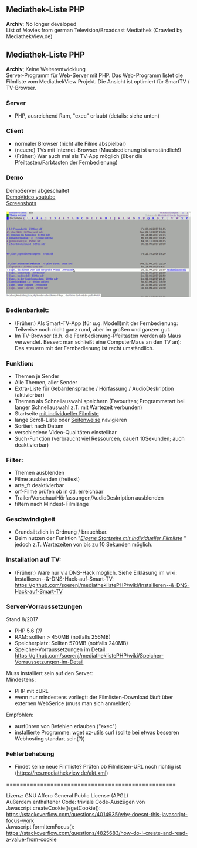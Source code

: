 Mediathek-Liste PHP
---------------------------------------------------------------------------------------
**Archiv**; No longer developed  
List of Movies from german Television/Broadcast Mediathek (Crawled by MediathekView.de)

Mediathek-Liste PHP
---------------------------------------------------------------------------------------
**Archiv**; Keine Weiterentwicklung  
Server-Programm für Web-Server mit PHP.
Das Web-Programm listet die Filmliste vom MediathekView Projekt. Die Ansicht ist optimiert für SmartTV / TV-Browser.

### Server
* PHP, ausreichend Ram, "exec" erlaubt (details: siehe unten)

### Client
 * normaler Browser (nicht alle Filme abspielbar)
 * (neuere) TVs mit Internet-Browser (Mausbedienung ist umständlich!)
 * (Früher:) War auch mal als TV-App möglich (über die Pfeiltasten/Farbtasten der Fernbedienung)



### Demo
DemoServer abgeschaltet  
[DemoVideo youtube](https://youtu.be/DLFDfNCTSYQ)  
[Screenshots](https://github.com/soerenj/mediatheklistePHP/wiki)    

![Screenshot mit Themenliste](img/screenshots/Bildschirmfoto_themenliste.png)





### Bedienbarkeit:

  * (Früher:) Als Smart-TV-App (für u.g. Modell)mit der Fernbedienung: Teilweise noch nicht ganz rund, aber im großen und ganzen gut.
  * Im TV-Browser (d.h. die Fernbedienung-Pfeiltasten werden als Maus verwendet. Besser: man schließt eine ComputerMaus an den TV an): Das steuern mit der Fernbedienung ist recht umständlich.


### Funktion:
  * Themen je Sender
  * Alle Themen, aller Sender 
  * Extra-Liste für Gebärdensprache / Hörfassung / AudioDeskription (aktivierbar)
  * Themen als Schnellauswahl speichern (Favouriten; Programmstart bei langer Schnellauswahl z.T. mit Wartezeit verbunden)
  * Startseite [mit individueller Filmliste](https://raw.githubusercontent.com/soerenj/mediatheklistePHP/master/img/screenshots/Bildschirmfoto_schnellauswahl.png)
  * lange Scroll-Liste oder [Seitenweise](https://raw.githubusercontent.com/soerenj/mediatheklistePHP/master/img/screenshots/Bildschirmfoto_themenliste_seitenweise.png) navigieren
  * Sortiert nach Datum
  * verschiedene Video-Qualitäten einstellbar
  * Such-Funktion (verbraucht viel Ressourcen, dauert 10Sekunden; auch deaktivierbar)
  
### Filter:
  * Themen ausblenden
  * Filme ausblenden (freitext)
  * arte_fr deaktivierbar
  * orf-Filme prüfen ob in dtl. erreichbar 
  * Trailer/Vorschau/Hörfassungen/AudioDeskription ausblenden
  * filtern nach Mindest-Filmlänge  

### Geschwindigkeit
  * Grundsätzlich in Ordnung / brauchbar.
  * Beim nutzen der Funktion "[*Eigene Startseite mit individueller Filmliste*](https://raw.githubusercontent.com/soerenj/mediatheklistePHP/master/img/screenshots/Bildschirmfoto_schnellauswahl.png) " jedoch z.T. Wartezeiten von bis zu 10 Sekunden möglich.
  
### Installation auf TV:

  * (Früher:) Wäre nur via DNS-Hack möglich. Siehe Erkläsung im wiki: Installieren--&-DNS-Hack-auf-Smart-TV: https://github.com/soerenj/mediatheklistePHP/wiki/Installieren--&-DNS-Hack-auf-Smart-TV
  

### Server-Vorraussetzungen
Stand 8/2017  
- PHP 5.6 *(?)*
- RAM: sollten > 450MB (notfalls 256MB)
- Speicherplatz: Sollten 570MB (notfalls 240MB)
- Speicher-Vorraussetzungen im Detail: https://github.com/soerenj/mediatheklistePHP/wiki/Speicher-Vorraussetzungen-im-Detail

Muss installiert sein auf den Server:  
Mindestens:  
- PHP mit cURL  
- wenn nur mindestens vorliegt: der Filmlisten-Download läuft über externen WebSerice (muss man sich anmelden)  

Empfohlen:  
- ausführen von Befehlen erlauben ("exec")
- installierte Programme: wget xz-utils curl (sollte bei etwas besseren Webhosting standart sein(?))

### Fehlerbehebung
- Findet keine neue Filmliste? Prüfen ob Filmlisten-URL noch richtig ist (https://res.mediathekview.de/akt.xml)

==================================================

Lizenz:  GNU Affero General Public License (APGL)  
Außerdem enthaltener Code: 
        triviale Code-Auszügen von  
                Javascript createCookie()/getCookie(): https://stackoverflow.com/questions/4014935/why-doesnt-this-javascript-focus-work  
                Javascript formItemFocus(): https://stackoverflow.com/questions/4825683/how-do-i-create-and-read-a-value-from-cookie  

